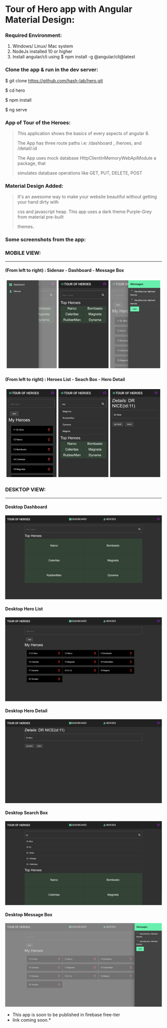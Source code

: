 # Tour of Hero app with Angular Material Design:

### Required Environment:

1. Windows/ Linux/ Mac system
2. NodeJs installed 10 or higher
3. Install angular/cli using $ npm install -g @angular/cli@latest

### Clone the app & run in the dev server:

$ git clone https://github.com/hash-lab/hero.git

$ cd hero

$ npm install 

$ ng serve

### App of Tour of the Heroes:

> This application shows the basics of every aspects of angular 8.
>
> The App has three route paths i.e: /dashboard , /heroes, and /detail/:id 
>
> The App uses mock database HttpClientInMemoryWebApiModule a package, that
>
> simulates  database operations like GET, PUT, DELETE, POST

### Material Design Added:

> It's an awesome way to make your website beautiful without getting your hand dirty with 
>
> css and javascript heap. This app uses a dark theme Purple-Grey from material pre-built 
>
> themes.

### Some screenshots from the app:

### MOBILE VIEW:
___

#### (From left to right) : Sidenav - Dashboard - Message Box

![Mobile View Part One](./readme-assets/mobile-view-one.png)


#### (From left to right) : Heroes List - Seach Box - Hero Detail 

![Mobile View Part Two](./readme-assets/mobile-view-two.png)


### DESKTOP VIEW:
___

#### Desktop Dashboard

![Desktop Dashboard](./readme-assets/desktop-dashboard.png)

#### Desktop Hero List

![Desktop Heroes List](./readme-assets/desktop-hero-list.png)

#### Desktop Hero Detail

![Desktop Hero Detail](./readme-assets/desktop-detail.png)

#### Desktop Search Box

![Desktop Search Box](./readme-assets/desktop-search.png)

#### Desktop Message Box

![Desktop Message Box](./readme-assets/desktop-message.png)

* This app is soon to be published in firebase free-tier 
* link coming soon.*
